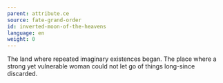 ```yaml
---
parent: attribute.ce
source: fate-grand-order
id: inverted-moon-of-the-heavens
language: en
weight: 0
---
```


The land where repeated imaginary existences began.
The place where a strong yet vulnerable woman could not let go of things long-since discarded.
